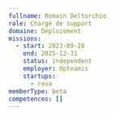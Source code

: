 ```yaml
---
fullname: Romain Deltorchio
role: Chargé de support
domaine: Déploiement
missions:
  - start: 2023-09-28
    end: 2025-12-31
    status: independent
    employer: Opteamis
    startups:
      - reva
memberType: beta
competences: []
---
```

